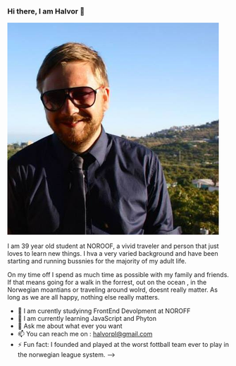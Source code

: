 ### Hi there, I am Halvor  👋

<img src="profilbilde.jpg"/>

I am 39 year old student at NOROOF, a vivid traveler and person that just loves to learn new things. I hva a very varied background and have been starting and running bussnies for the majority of my adult life. 

On my time off I spend as much time as possible with my family and friends. If that means going for a walk in the forrest, out on the ocean , in the Norwegian moantians or traveling around wolrd, doesnt really matter. As long as we are all happy, nothing else really matters. 


- 🔭 I am curently studyinng FrontEnd Devolpment at NOROFF
- 🌱 I am currently learning JavaScript and Phyton
- 💬 Ask me about what ever you want
- 📫 You can reach me on : halvorpl@gmail.com 
- ⚡ Fun fact: I founded and played at the worst fottball team ever to play in the norwegian league system. 
-->





<!--
**halvorvl/halvorvl** is a ✨ _special_ ✨ repository because its `README.md` (this file) appears on your GitHub profile.

Here are some ideas to get you started:

- 🔭 I’m currently working on ...
- 🌱 I’m currently learning ...
- 👯 I’m looking to collaborate on ...
- 🤔 I’m looking for help with ...
- 💬 Ask me about ...
- 📫 How to reach me: ...
- 😄 Pronouns: ...
- ⚡ Fun fact: ...
-->

